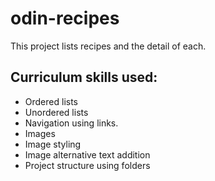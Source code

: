 # odin-recipes

This project lists recipes and the detail of each.

## Curriculum skills used:

* Ordered lists
* Unordered lists
* Navigation using links.
* Images
* Image styling
* Image alternative text addition
* Project structure using folders